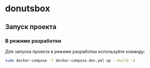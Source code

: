 # donutsbox

## Запуск проекта

### В режиме разработки

Для запуска проекта в режиме разработки используйте команду:

```bash
sudo docker-compose -f docker-compose.dev.yml up --build -d

